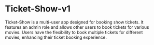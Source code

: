 # Ticket-Show-v1
 Ticket-Show is a multi-user app designed for booking show tickets. It features an admin role and allows other users to book tickets for various movies. Users have the flexibility to book multiple tickets for different movies, enhancing their ticket booking experience.
